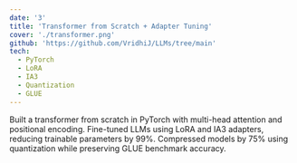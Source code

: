 ```yaml
---
date: '3'
title: 'Transformer from Scratch + Adapter Tuning'
cover: './transformer.png'
github: 'https://github.com/VridhiJ/LLMs/tree/main'
tech:
  - PyTorch
  - LoRA
  - IA3
  - Quantization
  - GLUE
---
```


Built a transformer from scratch in PyTorch with multi-head attention and positional encoding.
Fine-tuned LLMs using LoRA and IA3 adapters, reducing trainable parameters by 99%.
Compressed models by 75% using quantization while preserving GLUE benchmark accuracy.
